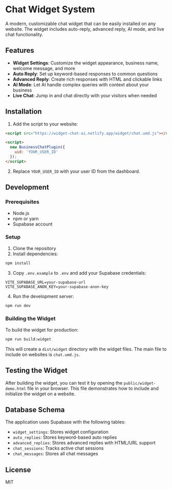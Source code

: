 # Chat Widget System

A modern, customizable chat widget that can be easily installed on any website. The widget includes auto-reply, advanced reply, AI mode, and live chat functionality.

## Features

- **Widget Settings**: Customize the widget appearance, business name, welcome message, and more
- **Auto Reply**: Set up keyword-based responses to common questions
- **Advanced Reply**: Create rich responses with HTML and clickable links
- **AI Mode**: Let AI handle complex queries with context about your business
- **Live Chat**: Jump in and chat directly with your visitors when needed

## Installation

1. Add the script to your website:

```html
<script src="https://widget-chat-ai.netlify.app/widget/chat.umd.js"></script>

<script>
  new BusinessChatPlugin({
    uid: 'YOUR_USER_ID'
  });
</script>
```

2. Replace `YOUR_USER_ID` with your user ID from the dashboard.

## Development

### Prerequisites

- Node.js
- npm or yarn
- Supabase account

### Setup

1. Clone the repository
2. Install dependencies:

```bash
npm install
```

3. Copy `.env.example` to `.env` and add your Supabase credentials:

```
VITE_SUPABASE_URL=your-supabase-url
VITE_SUPABASE_ANON_KEY=your-supabase-anon-key
```

4. Run the development server:

```bash
npm run dev
```

### Building the Widget

To build the widget for production:

```bash
npm run build:widget
```

This will create a `dist/widget` directory with the widget files. The main file to include on websites is `chat.umd.js`.

## Testing the Widget

After building the widget, you can test it by opening the `public/widget-demo.html` file in your browser. This file demonstrates how to include and initialize the widget on a website.

## Database Schema

The application uses Supabase with the following tables:

- `widget_settings`: Stores widget configuration
- `auto_replies`: Stores keyword-based auto replies
- `advanced_replies`: Stores advanced replies with HTML/URL support
- `chat_sessions`: Tracks active chat sessions
- `chat_messages`: Stores all chat messages

## License

MIT